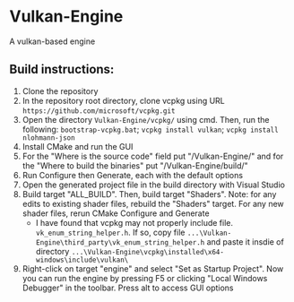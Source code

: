 # Vulkan-Engine
 A vulkan-based engine

## Build instructions:
1. Clone the repository
2. In the repository root directory, clone vcpkg using URL `https://github.com/microsoft/vcpkg.git`
3. Open the directory `Vulkan-Engine/vcpkg/` using cmd. Then, run the following: `bootstrap-vcpkg.bat`; `vcpkg install vulkan`; `vcpkg install nlohmann-json`
4. Install CMake and run the GUI
5. For the "Where is the source code" field put "<parent-directory>/Vulkan-Engine/" and for the "Where to build the binaries" put "<parent-directory>/Vulkan-Engine/build/"
6. Run Configure then Generate, each with the default options
7. Open the generated project file in the build directory with Visual Studio
8. Build target "ALL_BUILD". Then, build target "Shaders". Note: for any edits to existing shader files, rebuild the "Shaders" target. For any new shader files, rerun CMake Configure and Generate
    - I have found that vcpkg may not properly include file. `vk_enum_string_helper.h`. If so, copy file `...\Vulkan-Engine\third_party\vk_enum_string_helper.h` and paste it insdie of directory `...\Vulkan-Engine\vcpkg\installed\x64-windows\include\vulkan\`
9. Right-click on target "engine" and select "Set as Startup Project". Now you can run the engine by pressing F5 or clicking "Local Windows Debugger" in the toolbar. Press alt to access GUI options
